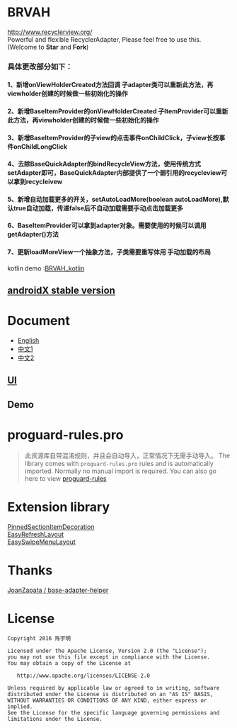 # BRVAH
http://www.recyclerview.org/  
Powerful and flexible RecyclerAdapter,
Please feel free to use this. (Welcome to **Star** and **Fork**)  


### 具体更改部分如下：
#### 1、新增onViewHolderCreated方法回调 子adapter类可以重新此方法，再viewholder创建的时候做一些初始化的操作
#### 2、新增BaseItemProvider的onViewHolderCreated 子ItemProvider可以重新此方法，再viewholder创建的时候做一些初始化的操作
#### 3、新增BaseItemProvider的子view的点击事件onChildClick，子view长按事件onChildLongClick
#### 4、去除BaseQuickAdapter的bindRecycleView方法，使用传统方式setAdapter即可，BaseQuickAdapter内部提供了一个弱引用的recycleview可以拿到recycleivew
#### 5、新增自动加载更多的开关，setAutoLoadMore(boolean autoLoadMore),默认true自动加载，传递false后不自动加载需要手动点击加载更多
#### 6、BaseItemProvider可以拿到adapter对象。需要使用的时候可以调用getAdapter()方法
#### 7、更新loadMoreView一个抽象方法，子类需要重写体用 手动加载的布局


kotlin demo :[BRVAH_kotlin](https://github.com/AllenCoder/BRVAH_kotlin)

## [androidX stable version ](https://github.com/CymChad/BaseRecyclerViewAdapterHelper/releases/tag/2.9.49-androidx)

# Document
- [English](https://github.com/CymChad/BaseRecyclerViewAdapterHelper/wiki)
- [中文1](https://github.com/CymChad/BaseRecyclerViewAdapterHelper/blob/master/README-cn.md)
- [中文2](http://www.jianshu.com/p/b343fcff51b0)

## [UI](https://github.com/CymChad/BaseRecyclerViewAdapterHelper/issues/694)
## Demo



# proguard-rules.pro
> 此资源库自带混淆规则，并且会自动导入，正常情况下无需手动导入。
> The library comes with `proguard-rules.pro` rules and is automatically imported. Normally no manual import is required.
> You can also go here to view [proguard-rules](https://github.com/CymChad/BaseRecyclerViewAdapterHelper/blob/master/library/proguard-rules.pro)


# Extension library
[PinnedSectionItemDecoration](https://github.com/oubowu/PinnedSectionItemDecoration)  
[EasyRefreshLayout](https://github.com/anzaizai/EasyRefreshLayout)  
[EasySwipeMenuLayout](https://github.com/anzaizai/EasySwipeMenuLayout)

# Thanks  
[JoanZapata / base-adapter-helper](https://github.com/JoanZapata/base-adapter-helper)

# License
```
Copyright 2016 陈宇明

Licensed under the Apache License, Version 2.0 (the "License");
you may not use this file except in compliance with the License.
You may obtain a copy of the License at

   http://www.apache.org/licenses/LICENSE-2.0

Unless required by applicable law or agreed to in writing, software
distributed under the License is distributed on an "AS IS" BASIS,
WITHOUT WARRANTIES OR CONDITIONS OF ANY KIND, either express or implied.
See the License for the specific language governing permissions and
limitations under the License.
```
